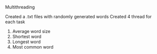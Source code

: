 Multithreading

Created a .txt files with randomly generated words
Created 4 thread for each task
1. Average word size
2. Shortest word
3. Longest word
4. Most common word
